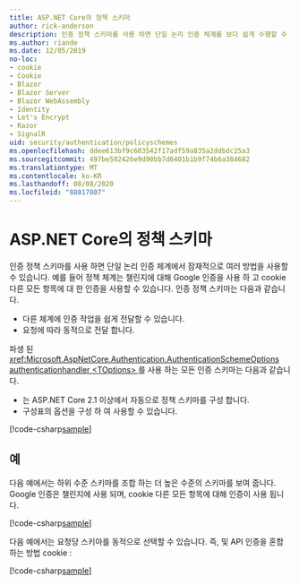 ```yaml
---
title: ASP.NET Core의 정책 스키마
author: rick-anderson
description: 인증 정책 스키마를 사용 하면 단일 논리 인증 체계를 보다 쉽게 수행할 수 있습니다.
ms.author: riande
ms.date: 12/05/2019
no-loc:
- cookie
- Cookie
- Blazor
- Blazor Server
- Blazor WebAssembly
- Identity
- Let's Encrypt
- Razor
- SignalR
uid: security/authentication/policyschemes
ms.openlocfilehash: ddee613bf9c603542f17adf59a835a2ddbdc25a3
ms.sourcegitcommit: 497be502426e9d90bb7d0401b1b9f74b6a384682
ms.translationtype: MT
ms.contentlocale: ko-KR
ms.lasthandoff: 08/08/2020
ms.locfileid: "88017807"
---
```

# <a name="policy-schemes-in-aspnet-core"></a>ASP.NET Core의 정책 스키마

인증 정책 스키마를 사용 하면 단일 논리 인증 체계에서 잠재적으로 여러 방법을 사용할 수 있습니다. 예를 들어 정책 체계는 챌린지에 대해 Google 인증을 사용 하 고 cookie 다른 모든 항목에 대 한 인증을 사용할 수 있습니다. 인증 정책 스키마는 다음과 같습니다.

* 다른 체계에 인증 작업을 쉽게 전달할 수 있습니다.
* 요청에 따라 동적으로 전달 합니다.

파생 된 <xref:Microsoft.AspNetCore.Authentication.AuthenticationSchemeOptions> [authenticationhandler \<TOptions> ](/dotnet/api/microsoft.aspnetcore.authentication.authenticationhandler-1)를 사용 하는 모든 인증 스키마는 다음과 같습니다.

* 는 ASP.NET Core 2.1 이상에서 자동으로 정책 스키마를 구성 합니다.
* 구성표의 옵션을 구성 하 여 사용할 수 있습니다.

[!code-csharp[sample](policyschemes/samples/AuthenticationSchemeOptions.cs?name=snippet)]

## <a name="examples"></a>예

다음 예에서는 하위 수준 스키마를 조합 하는 더 높은 수준의 스키마를 보여 줍니다. Google 인증은 챌린지에 사용 되며, cookie 다른 모든 항목에 대해 인증이 사용 됩니다.

[!code-csharp[sample](policyschemes/samples/Startup.cs?name=snippet1)]

다음 예에서는 요청당 스키마를 동적으로 선택할 수 있습니다. 즉, 및 API 인증을 혼합 하는 방법 cookie :

 <!-- REVIEW, missing If set in public Func<HttpContext, string> ForwardDefaultSelector -->

[!code-csharp[sample](policyschemes/samples/Startup.cs?name=snippet2)]
